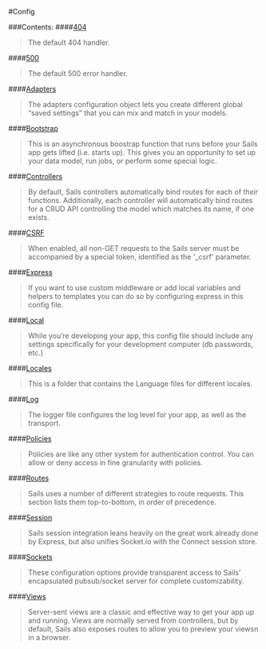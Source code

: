 #Config

###Contents:
####[404](https://github.com/balderdashy/sails-wiki/blob/0.9/config.404.md)
>The default 404 handler.

####[500](https://github.com/balderdashy/sails-wiki/blob/0.9/config.500.md)
>The default 500 error handler.

####[Adapters](https://github.com/balderdashy/sails-wiki/blob/0.9/config.adapters.md)
>The adapters configuration object lets you create different global “saved settings” that you can mix and match in your models. 

####[Bootstrap](https://github.com/balderdashy/sails-wiki/blob/0.9/config.bootstrap.md)
>This is an asynchronous boostrap function that runs before your Sails app gets lifted (i.e. starts up). This gives you an opportunity to set up your data model, run jobs, or perform some special logic.

####[Controllers](https://github.com/balderdashy/sails-wiki/blob/0.9/config.controllers.md)
>By default, Sails controllers automatically bind routes for each of their functions. Additionally, each controller will automatically bind routes for a CRUD API controlling the model which matches its name, if one exists.

####[CSRF](https://github.com/balderdashy/sails-wiki/blob/0.9/config.csrf.md)
>When enabled, all non-GET requests to the Sails server must be accompanied by a special token, identified as the '_csrf' parameter.

####[Express](https://github.com/balderdashy/sails-wiki/blob/0.9/config.express.md)
>If you want to use custom middleware or add local variables and helpers to templates you can do so by configuring express in this config file.

####[Local](https://github.com/balderdashy/sails-wiki/blob/0.9/config.local.md)
>While you’re developing your app, this config file should include any settings specifically for your development computer (db passwords, etc.)

####[Locales](https://github.com/balderdashy/sails-wiki/blob/0.9/config.locales.md)
>This is a folder that contains the Language files for different locales.

####[Log](https://github.com/balderdashy/sails-wiki/blob/0.9/config.log.md)
>The logger file configures the log level for your app, as well as the transport.

####[Policies](https://github.com/balderdashy/sails-wiki/blob/0.9/config.policies.md)
>Policies are like any other system for authentication control. You can allow or deny access in fine granularity with policies.

####[Routes](https://github.com/balderdashy/sails-wiki/blob/0.9/config.routes.md)
>Sails uses a number of different strategies to route requests. This section lists them top-to-bottom, in order of precedence.

####[Session](https://github.com/balderdashy/sails-wiki/blob/0.9/config.session.md)
>Sails session integration leans heavily on the great work already done by Express, but also unifies Socket.io with the Connect session store.

####[Sockets](https://github.com/balderdashy/sails-wiki/blob/0.9/config.sockets.md)
>These configuration options provide transparent access to Sails’ encapsulated pubsub/socket server for complete customizability.

####[Views](https://github.com/balderdashy/sails-wiki/blob/0.9/config.views.md)
>Server-sent views are a classic and effective way to get your app up and running. Views are normally served from controllers, but by default, Sails also exposes routes to allow you to preview your viewsn in a browser.
